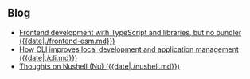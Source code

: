 ## Blog

- [Frontend development with TypeScript and libraries, but no bundler ({{date|./frontend-esm.md}})](/blog/frontend-esm.html)
- [How CLI improves local development and application management ({{date|./cli.md}})](/blog/cli.html)
- [Thoughts on Nushell (Nu) ({{date|./nushell.md}})](/blog/nushell.html)